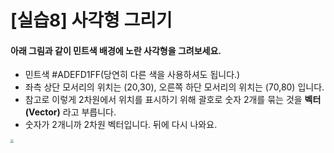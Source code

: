 # [실습8] 사각형 그리기

#### 아래 그림과 같이 민트색 배경에 노란 사각형을 그려보세요.

-   민트색 #ADEFD1FF(당연히 다른 색을 사용하셔도 됩니다.)
-   좌측 상단 모서리의 위치는 (20,30), 오른쪽 하단 모서리의 위치는 (70,80) 입니다.
-   참고로 이렇게 2차원에서 위치를 표시하기 위해 괄호로 숫자 2개를 묶는 것을 **벡터(Vector)** 라고 부릅니다.
-   숫자가 2개니까 2차원 벡터입니다. 뒤에 다시 나와요.



<img src="./image/example8.jpg" style="zoom:33%;" />